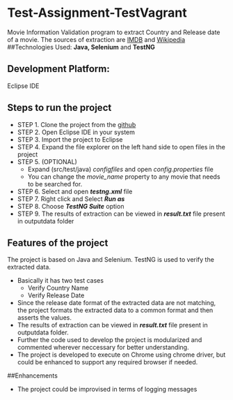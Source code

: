 # Test-Assignment-TestVagrant
Movie Information Validation program to extract Country and Release date of a movie.
The sources of extraction are [IMDB](https://www.imdb.com/) and [Wikipedia](https://en.wikipedia.org/)
##Technologies Used:
__**Java, Selenium**__ and __**TestNG**__
## Development Platform:
Eclipse IDE
## Steps to run the project
- STEP 1. Clone the project from the [github](https://github.com/tejasabhi8/Test-Assignment-TestVagrant.git)
- STEP 2. Open Eclipse IDE in your system
- STEP 3. Import the project to Eclipse
- STEP 4. Expand the file explorer on the left hand side to open files in the project
- STEP 5. (OPTIONAL) 
    - Expand (src/test/java) *_configfiles_* and open *_config.properties_* file
    - You can change the _movie_name_ property to any movie that needs to be searched for.
- STEP 6. Select and open **_testng.xml_** file
- STEP 7. Right click and Select _**Run as**_
- STEP 8. Choose **_TestNG Suite_** option
- STEP 9. The results of extraction can be viewed in **_result.txt_** file present in outputdata folder

## Features of the project
The project is based on Java and Selenium. TestNG is used to verify the extracted data.
- Basically it has two test cases
  - Verify Country Name
  - Verify Release Date
- Since the release date format of the extracted data are not matching, the project formats the extracted data to a common format and then asserts the values.
- The results of extraction can be viewed in **_result.txt_** file present in outputdata folder.
- Further the code used to develop the project is modularized and commented wherever neccessary for better understanding.
- The project is developed to execute on Chrome using chrome driver, but could be enhanced to support any required browser if needed.

##Enhancements
- The project could be improvised in terms of logging messages
